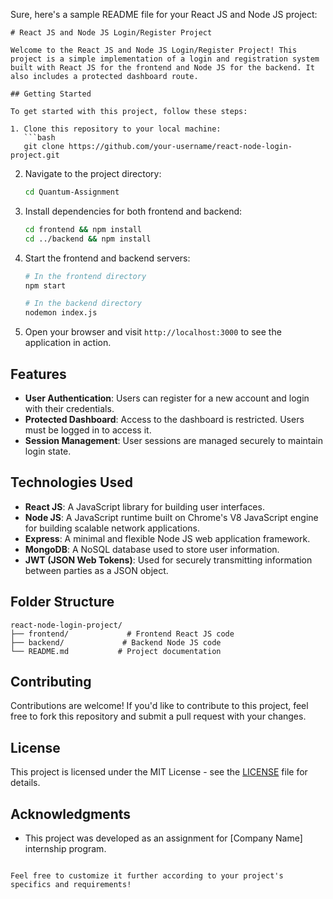 Sure, here's a sample README file for your React JS and Node JS project:

```
# React JS and Node JS Login/Register Project

Welcome to the React JS and Node JS Login/Register Project! This project is a simple implementation of a login and registration system built with React JS for the frontend and Node JS for the backend. It also includes a protected dashboard route.

## Getting Started

To get started with this project, follow these steps:

1. Clone this repository to your local machine:
   ```bash
   git clone https://github.com/your-username/react-node-login-project.git
   ```

2. Navigate to the project directory:
   ```bash
   cd Quantum-Assignment
   ```

3. Install dependencies for both frontend and backend:
   ```bash
   cd frontend && npm install
   cd ../backend && npm install
   ```

4. Start the frontend and backend servers:
   ```bash
   # In the frontend directory
   npm start
   
   # In the backend directory
   nodemon index.js
   ```

5. Open your browser and visit `http://localhost:3000` to see the application in action.

## Features

- **User Authentication**: Users can register for a new account and login with their credentials.
- **Protected Dashboard**: Access to the dashboard is restricted. Users must be logged in to access it.
- **Session Management**: User sessions are managed securely to maintain login state.

## Technologies Used

- **React JS**: A JavaScript library for building user interfaces.
- **Node JS**: A JavaScript runtime built on Chrome's V8 JavaScript engine for building scalable network applications.
- **Express**: A minimal and flexible Node JS web application framework.
- **MongoDB**: A NoSQL database used to store user information.
- **JWT (JSON Web Tokens)**: Used for securely transmitting information between parties as a JSON object.

## Folder Structure

```
react-node-login-project/
├── frontend/             # Frontend React JS code
├── backend/             # Backend Node JS code
└── README.md           # Project documentation
```

## Contributing

Contributions are welcome! If you'd like to contribute to this project, feel free to fork this repository and submit a pull request with your changes.

## License

This project is licensed under the MIT License - see the [LICENSE](LICENSE) file for details.

## Acknowledgments

- This project was developed as an assignment for [Company Name] internship program.

```

Feel free to customize it further according to your project's specifics and requirements!
